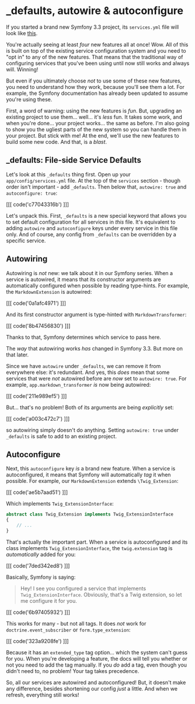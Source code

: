 # _defaults, autowire & autoconfigure

If you started a brand new Symfony 3.3 project, its `services.yml` file will look
like [this][services_yml].

You're actually seeing at least *four* new features all at once! Wow. All of
this is built on top of the existing service configuration system and you need to
"opt in" to any of the new features. That means that the traditional way of configuring
services that you've been using until now still works and always will. Winning!

But even if you ultimately choose *not* to use some of these new features, you need
to understand how they work, because you'll see them a lot. For example, the Symfony
documentation has already been updated to assume you're using these.

First, a word of warning: using the new features is *fun*. But, upgrading an existing
project to use them... well... it's *less* fun. It takes some work, and when you're
done... your project works... the same as before. I'm also going to show you the
ugliest parts of the new system so you can handle them in your project. But stick
with me! At the end, we'll use the new features to build some new code. And that,
is a *blast*.

## _defaults: File-side Service Defaults

Let's look at this `_defaults` thing first. Open up your `app/config/services.yml`
file. At the top of the `services` section - though order isn't important - add
`_defaults`. Then below that, `autowire: true` and `autoconfigure: true`:

[[[ code('c77043316b') ]]]

Let's unpack this. First, `_defaults` is a new special keyword that allows you to
set default configuration for all services in *this* file. It's equivalent to adding
`autowire` and `autoconfigure` keys under every service in this file only. And of
course, any config from `_defaults` can be overridden by a specific service.

## Autowiring

Autowiring is *not* new: we talk about it in our Symfony series. When a service is
autowired, it means that its constructor arguments are automatically configured
when possible by reading type-hints. For example, the `MarkdownExtension` is autowired:

[[[ code('0a1afc4971') ]]]

And its first constructor argument is type-hinted with `MarkdownTransformer`:

[[[ code('8b47456830') ]]]

Thanks to that, Symfony determines which service to pass here.

The *way* that autowiring works *has* changed in Symfony 3.3. But more on that later.

Since we have `autowire` under `_defaults`, we can remove it from everywhere else:
it's redundant. And yes, this *does* mean that some services that were *not* autowired
before are *now* set to `autowire: true`. For example, `app.markdown_transformer`
*is* now being autowired:

[[[ code('211e989ef5') ]]]

But... that's no problem! Both of its arguments are being *explicitly* set:

[[[ code('a003c472c7') ]]]

so autowiring simply doesn't do anything. Setting `autowire: true` under `_defaults`
is safe to add to an existing project.

## Autoconfigure

Next, this `autoconfigure` key *is* a brand new feature. When a service is autoconfigured,
it means that Symfony will automatically *tag* it when possible. For example, our
`MarkdownExtension` extends `\Twig_Extension`:

[[[ code('ae5b7aad51') ]]]

Which implements `Twig_ExtensionInterface`:

```php
abstract class Twig_Extension implements Twig_ExtensionInterface
{
    // ...
}
```

That's actually the important part. When a service is autoconfigured and its class
implements `Twig_ExtensionInterface`, the `twig.extension` tag is *automatically*
added for you:

[[[ code('7ded342ed8') ]]]

Basically, Symfony is saying:

> Hey! I see you configured a service that implements `Twig_ExtensionInterface`.
> Obviously, that's a Twig extension, so let me configure it for you.

[[[ code('6b97405932') ]]]

This works for many - but not all tags. It does *not* work for `doctrine.event_subscriber`
or `form.type_extension`:

[[[ code('323a9208fe') ]]]

Because it has an `extended_type` tag option... which the system can't guess for you.
When you're developing a feature, the docs will tell you whether or not you need to add
the tag manually. If you *do* add a tag, even though you didn't need to, no problem!
Your tag takes precedence.

So, all our services are autowired and autoconfigured! But, it doesn't make any difference,
besides shortening our config *just* a little. And when we refresh, everything
still works!


[services_yml]: https://github.com/symfony/symfony-standard/blob/3.3/app/config/services.yml

